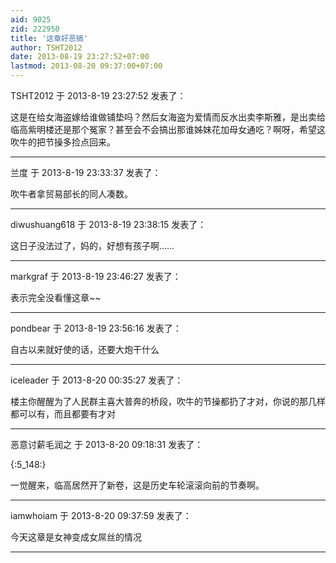 ```yaml
---
aid: 9025
zid: 222950
title: '这章好恶搞'
author: TSHT2012
date: 2013-08-19 23:27:52+07:00
lastmod: 2013-08-20 09:37:00+07:00
---
```


TSHT2012 于 2013-8-19 23:27:52 发表了：

这是在给女海盗嫁给谁做铺垫吗？然后女海盗为爱情而反水出卖李斯雅，是出卖给临高紫明楼还是那个冤家？甚至会不会搞出那谁姊妹花加母女通吃？啊呀，希望这吹牛的把节操多捡点回来。

---------

兰度 于 2013-8-19 23:33:37 发表了：

吹牛者拿贸易部长的同人凑数。

---------

diwushuang618 于 2013-8-19 23:38:15 发表了：

这日子没法过了，妈的，好想有孩子啊……

---------

markgraf 于 2013-8-19 23:46:27 发表了：

表示完全没看懂这章~~

---------

pondbear 于 2013-8-19 23:56:16 发表了：

自古以来就好使的话，还要大炮干什么

---------

iceleader 于 2013-8-20 00:35:27 发表了：

楼主你醒醒为了人民群主喜大普奔的桥段，吹牛的节操都扔了才对，你说的那几样都可以有，而且都要有才对

---------

恶意讨薪毛润之 于 2013-8-20 09:18:31 发表了：

{:5\_148:}

一觉醒来，临高居然开了新卷，这是历史车轮滚滚向前的节奏啊。

---------

iamwhoiam 于 2013-8-20 09:37:59 发表了：

今天这章是女神变成女屌丝的情况

---------

